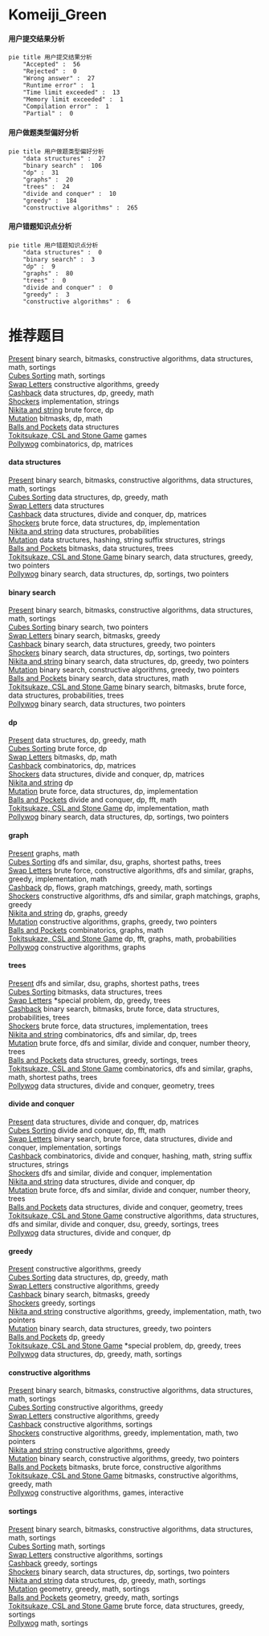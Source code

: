 # Komeiji_Green
<!-- tabs:start -->
#### **用户提交结果分析**

```mermaid
pie title 用户提交结果分析
    "Accepted" :  56
    "Rejected" :  0
    "Wrong answer" :  27
    "Runtime error" :  1
    "Time limit exceeded" :  13
    "Memory limit exceeded" :  1
    "Compilation error" :  1
    "Partial" :  0
```
#### **用户做题类型偏好分析**

```mermaid
pie title 用户做题类型偏好分析
    "data structures" :  27
    "binary search" :  106
    "dp" :  31
    "graphs" :  20
    "trees" :  24
    "divide and conquer" :  10
    "greedy" :  184
    "constructive algorithms" :  265
```
#### **用户错题知识点分析**

```mermaid
pie title 用户错题知识点分析
    "data structures" :  0
    "binary search" :  3
    "dp" :  9
    "graphs" :  80
    "trees" :  0
    "divide and conquer" :  0
    "greedy" :  3
    "constructive algorithms" :  6
```
<!-- tabs:end -->
# 推荐题目
[Present](http://codeforces.com/problemset/problem/1322/B)		binary search,
                        bitmasks,
                        constructive algorithms,
                        data structures,
                        math,
                        sortings		  
[Cubes Sorting](http://codeforces.com/problemset/problem/1420/A)		math,
                        sortings		  
[Swap Letters](http://codeforces.com/problemset/problem/1215/C)		constructive algorithms,
                        greedy		  
[Cashback](http://codeforces.com/problemset/problem/940/E)		data structures,
                        dp,
                        greedy,
                        math		  
[Shockers](http://codeforces.com/problemset/problem/906/A)		implementation,
                        strings		  
[Nikita and string](http://codeforces.com/problemset/problem/877/B)		brute force,
                        dp		  
[Mutation](http://codeforces.com/problemset/problem/76/C)		bitmasks,
                        dp,
                        math		  
[Balls and Pockets](http://codeforces.com/problemset/problem/1060/G)		data structures		  
[Tokitsukaze, CSL and Stone Game](http://codeforces.com/problemset/problem/1190/B)		games		  
[Pollywog](https://codeforces.com/contest/918/problem/E)		combinatorics,
                        dp,
                        matrices		  
<!-- tabs:start -->
#### **data structures**
[Present](http://codeforces.com/problemset/problem/1322/B)		binary search,
                        bitmasks,
                        constructive algorithms,
                        data structures,
                        math,
                        sortings		  
[Cubes Sorting](http://codeforces.com/problemset/problem/940/E)		data structures,
                        dp,
                        greedy,
                        math		  
[Swap Letters](http://codeforces.com/problemset/problem/1060/G)		data structures		  
[Cashback](http://codeforces.com/problemset/problem/750/E)		data structures,
                        divide and conquer,
                        dp,
                        matrices		  
[Shockers](http://codeforces.com/problemset/problem/761/F)		brute force,
                        data structures,
                        dp,
                        implementation		  
[Nikita and string](http://codeforces.com/problemset/problem/895/E)		data structures,
                        probabilities		  
[Mutation](http://codeforces.com/problemset/problem/727/E)		data structures,
                        hashing,
                        string suffix structures,
                        strings		  
[Balls and Pockets](http://codeforces.com/problemset/problem/620/E)		bitmasks,
                        data structures,
                        trees		  
[Tokitsukaze, CSL and Stone Game](http://codeforces.com/problemset/problem/1041/C)		binary search,
                        data structures,
                        greedy,
                        two pointers		  
[Pollywog](http://codeforces.com/problemset/problem/1472/E)		binary search,
                        data structures,
                        dp,
                        sortings,
                        two pointers		  
#### **binary search**
[Present](http://codeforces.com/problemset/problem/1322/B)		binary search,
                        bitmasks,
                        constructive algorithms,
                        data structures,
                        math,
                        sortings		  
[Cubes Sorting](http://codeforces.com/problemset/problem/620/D)		binary search,
                        two pointers		  
[Swap Letters](http://codeforces.com/problemset/problem/309/C)		binary search,
                        bitmasks,
                        greedy		  
[Cashback](http://codeforces.com/problemset/problem/1041/C)		binary search,
                        data structures,
                        greedy,
                        two pointers		  
[Shockers](http://codeforces.com/problemset/problem/1472/E)		binary search,
                        data structures,
                        dp,
                        sortings,
                        two pointers		  
[Nikita and string](http://codeforces.com/problemset/problem/1492/C)		binary search,
                        data structures,
                        dp,
                        greedy,
                        two pointers		  
[Mutation](http://codeforces.com/problemset/problem/1463/D)		binary search,
                        constructive algorithms,
                        greedy,
                        two pointers		  
[Balls and Pockets](http://codeforces.com/problemset/problem/1490/G)		binary search,
                        data structures,
                        math		  
[Tokitsukaze, CSL and Stone Game](http://codeforces.com/problemset/problem/1479/D)		binary search,
                        bitmasks,
                        brute force,
                        data structures,
                        probabilities,
                        trees		  
[Pollywog](http://codeforces.com/problemset/problem/1436/E)		binary search,
                        data structures,
                        two pointers		  
#### **dp**
[Present](http://codeforces.com/problemset/problem/940/E)		data structures,
                        dp,
                        greedy,
                        math		  
[Cubes Sorting](http://codeforces.com/problemset/problem/877/B)		brute force,
                        dp		  
[Swap Letters](http://codeforces.com/problemset/problem/76/C)		bitmasks,
                        dp,
                        math		  
[Cashback](https://codeforces.com/contest/918/problem/E)		combinatorics,
                        dp,
                        matrices		  
[Shockers](http://codeforces.com/problemset/problem/750/E)		data structures,
                        divide and conquer,
                        dp,
                        matrices		  
[Nikita and string](http://codeforces.com/problemset/problem/1188/C)		dp		  
[Mutation](http://codeforces.com/problemset/problem/761/F)		brute force,
                        data structures,
                        dp,
                        implementation		  
[Balls and Pockets](http://codeforces.com/problemset/problem/632/E)		divide and conquer,
                        dp,
                        fft,
                        math		  
[Tokitsukaze, CSL and Stone Game](http://codeforces.com/problemset/problem/375/E)		dp,
                        implementation,
                        math		  
[Pollywog](http://codeforces.com/problemset/problem/1472/E)		binary search,
                        data structures,
                        dp,
                        sortings,
                        two pointers		  
#### **graph**
[Present](https://codeforces.com/contest/403/problem/C)		graphs,
                        math		  
[Cubes Sorting](http://codeforces.com/problemset/problem/1176/E)		dfs and similar,
                        dsu,
                        graphs,
                        shortest paths,
                        trees		  
[Swap Letters](http://codeforces.com/problemset/problem/1487/C)		brute force,
                        constructive algorithms,
                        dfs and similar,
                        graphs,
                        greedy,
                        implementation,
                        math		  
[Cashback](http://codeforces.com/problemset/problem/1437/C)		dp,
                        flows,
                        graph matchings,
                        greedy,
                        math,
                        sortings		  
[Shockers](http://codeforces.com/problemset/problem/1470/D)		constructive algorithms,
                        dfs and similar,
                        graph matchings,
                        graphs,
                        greedy		  
[Nikita and string](http://codeforces.com/problemset/problem/1476/C)		dp,
                        graphs,
                        greedy		  
[Mutation](http://codeforces.com/problemset/problem/1304/D)		constructive algorithms,
                        graphs,
                        greedy,
                        two pointers		  
[Balls and Pockets](http://codeforces.com/problemset/problem/1475/C)		combinatorics,
                        graphs,
                        math		  
[Tokitsukaze, CSL and Stone Game](http://codeforces.com/problemset/problem/553/E)		dp,
                        fft,
                        graphs,
                        math,
                        probabilities		  
[Pollywog](http://codeforces.com/problemset/problem/1495/C)		constructive algorithms,
                        graphs		  
#### **trees**
[Present](http://codeforces.com/problemset/problem/1176/E)		dfs and similar,
                        dsu,
                        graphs,
                        shortest paths,
                        trees		  
[Cubes Sorting](http://codeforces.com/problemset/problem/620/E)		bitmasks,
                        data structures,
                        trees		  
[Swap Letters](http://codeforces.com/problemset/problem/1387/B1)		*special problem,
                        dp,
                        greedy,
                        trees		  
[Cashback](http://codeforces.com/problemset/problem/1479/D)		binary search,
                        bitmasks,
                        brute force,
                        data structures,
                        probabilities,
                        trees		  
[Shockers](http://codeforces.com/problemset/problem/1511/C)		brute force,
                        data structures,
                        implementation,
                        trees		  
[Nikita and string](http://codeforces.com/problemset/problem/1499/F)		combinatorics,
                        dfs and similar,
                        dp,
                        trees		  
[Mutation](http://codeforces.com/problemset/problem/1491/E)		brute force,
                        dfs and similar,
                        divide and conquer,
                        number theory,
                        trees		  
[Balls and Pockets](http://codeforces.com/problemset/problem/1466/D)		data structures,
                        greedy,
                        sortings,
                        trees		  
[Tokitsukaze, CSL and Stone Game](http://codeforces.com/problemset/problem/1495/D)		combinatorics,
                        dfs and similar,
                        graphs,
                        math,
                        shortest paths,
                        trees		  
[Pollywog](http://codeforces.com/problemset/problem/1303/G)		data structures,
                        divide and conquer,
                        geometry,
                        trees		  
#### **divide and conquer**
[Present](http://codeforces.com/problemset/problem/750/E)		data structures,
                        divide and conquer,
                        dp,
                        matrices		  
[Cubes Sorting](http://codeforces.com/problemset/problem/632/E)		divide and conquer,
                        dp,
                        fft,
                        math		  
[Swap Letters](http://codeforces.com/problemset/problem/1461/D)		binary search,
                        brute force,
                        data structures,
                        divide and conquer,
                        implementation,
                        sortings		  
[Cashback](http://codeforces.com/problemset/problem/1466/G)		combinatorics,
                        divide and conquer,
                        hashing,
                        math,
                        string suffix structures,
                        strings		  
[Shockers](http://codeforces.com/problemset/problem/1490/D)		dfs and similar,
                        divide and conquer,
                        implementation		  
[Nikita and string](https://codeforces.com/contest/1483/problem/C)		data structures,
                        divide and conquer,
                        dp		  
[Mutation](http://codeforces.com/problemset/problem/1491/E)		brute force,
                        dfs and similar,
                        divide and conquer,
                        number theory,
                        trees		  
[Balls and Pockets](http://codeforces.com/problemset/problem/1303/G)		data structures,
                        divide and conquer,
                        geometry,
                        trees		  
[Tokitsukaze, CSL and Stone Game](http://codeforces.com/problemset/problem/1494/D)		constructive algorithms,
                        data structures,
                        dfs and similar,
                        divide and conquer,
                        dsu,
                        greedy,
                        sortings,
                        trees		  
[Pollywog](http://codeforces.com/problemset/problem/1482/E)		data structures,
                        divide and conquer,
                        dp		  
#### **greedy**
[Present](http://codeforces.com/problemset/problem/1215/C)		constructive algorithms,
                        greedy		  
[Cubes Sorting](http://codeforces.com/problemset/problem/940/E)		data structures,
                        dp,
                        greedy,
                        math		  
[Swap Letters](http://codeforces.com/problemset/problem/898/E)		constructive algorithms,
                        greedy		  
[Cashback](http://codeforces.com/problemset/problem/309/C)		binary search,
                        bitmasks,
                        greedy		  
[Shockers](http://codeforces.com/problemset/problem/785/B)		greedy,
                        sortings		  
[Nikita and string](http://codeforces.com/problemset/problem/1380/D)		constructive algorithms,
                        greedy,
                        implementation,
                        math,
                        two pointers		  
[Mutation](http://codeforces.com/problemset/problem/1041/C)		binary search,
                        data structures,
                        greedy,
                        two pointers		  
[Balls and Pockets](http://codeforces.com/problemset/problem/1509/C)		dp,
                        greedy		  
[Tokitsukaze, CSL and Stone Game](http://codeforces.com/problemset/problem/1387/B1)		*special problem,
                        dp,
                        greedy,
                        trees		  
[Pollywog](https://codeforces.com/contest/1321/problem/B)		data structures,
                        dp,
                        greedy,
                        math,
                        sortings		  
#### **constructive algorithms**
[Present](http://codeforces.com/problemset/problem/1322/B)		binary search,
                        bitmasks,
                        constructive algorithms,
                        data structures,
                        math,
                        sortings		  
[Cubes Sorting](http://codeforces.com/problemset/problem/1215/C)		constructive algorithms,
                        greedy		  
[Swap Letters](http://codeforces.com/problemset/problem/898/E)		constructive algorithms,
                        greedy		  
[Cashback](http://codeforces.com/problemset/problem/798/D)		constructive algorithms,
                        sortings		  
[Shockers](http://codeforces.com/problemset/problem/1380/D)		constructive algorithms,
                        greedy,
                        implementation,
                        math,
                        two pointers		  
[Nikita and string](http://codeforces.com/problemset/problem/1493/A)		constructive algorithms,
                        greedy		  
[Mutation](http://codeforces.com/problemset/problem/1463/D)		binary search,
                        constructive algorithms,
                        greedy,
                        two pointers		  
[Balls and Pockets](https://codeforces.com/contest/1456/problem/B)		bitmasks,
                        brute force,
                        constructive algorithms		  
[Tokitsukaze, CSL and Stone Game](http://codeforces.com/problemset/problem/1492/D)		bitmasks,
                        constructive algorithms,
                        greedy,
                        math		  
[Pollywog](https://codeforces.com/contest/1504/problem/D)		constructive algorithms,
                        games,
                        interactive		  
#### **sortings**
[Present](http://codeforces.com/problemset/problem/1322/B)		binary search,
                        bitmasks,
                        constructive algorithms,
                        data structures,
                        math,
                        sortings		  
[Cubes Sorting](http://codeforces.com/problemset/problem/1420/A)		math,
                        sortings		  
[Swap Letters](http://codeforces.com/problemset/problem/798/D)		constructive algorithms,
                        sortings		  
[Cashback](http://codeforces.com/problemset/problem/785/B)		greedy,
                        sortings		  
[Shockers](http://codeforces.com/problemset/problem/1472/E)		binary search,
                        data structures,
                        dp,
                        sortings,
                        two pointers		  
[Nikita and string](https://codeforces.com/contest/1321/problem/B)		data structures,
                        dp,
                        greedy,
                        math,
                        sortings		  
[Mutation](https://codeforces.com/contest/1496/problem/C)		geometry,
                        greedy,
                        math,
                        sortings		  
[Balls and Pockets](http://codeforces.com/problemset/problem/1495/A)		geometry,
                        greedy,
                        math,
                        sortings		  
[Tokitsukaze, CSL and Stone Game](http://codeforces.com/problemset/problem/1497/A)		brute force,
                        data structures,
                        greedy,
                        sortings		  
[Pollywog](http://codeforces.com/problemset/problem/1427/A)		math,
                        sortings		  
<!-- tabs:end -->

